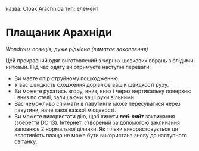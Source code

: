 назва: Cloak Arachnida тип: елемент

# Плащаник Арахніди
_Wondrous позиція, дуже рідкісна (вимагає захоплення)_

Цей прекрасний одяг виготовлений з чорних шовкових вбрань з блідими нитками. Під час одягу ви отримуєте наступні переваги:

* Ви маєте опір отруйному пошкодженню.
* У вас швидкість сходження дорівнює вашій швидкості руху.
* Ви можете рухатись вгору, вниз, вниз і через вертикальну поверхню і вниз по стелі, залишаючи ваші руки вільними.
* Вас неможливо спіймати в павутині й може пересуватися через павутини, наче такої важкої місцевості.
* Ви можете використати дію, щоб кинути **_веб-сайт_** заклинання (зберегти DC 13). Інтернет, створений за допомогою заклинання заповнює 2 нормальної ділянки. Як тільки використовується ця властивість плаща не може бути використана знову до наступного світанку. 